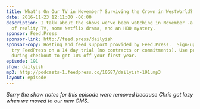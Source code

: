 ```yaml
---
title: What's On Our TV in November? Surviving the Crown in WestWorld?
date: 2016-11-23 12:11:00 -06:00
description: I talk about the shows we've been watching in November -a little bit
  of reality TV, some Netflix drama, and an HBO mystery.
sponsor: Feed.Press
sponsor-link: http://feed.press/dailyish
sponsor-copy: Hosting and feed support provided by Feed.Press.  Sign-up today and
  try FeedPress on a 14 day trial (no contracts or commitments). Use promo code "dailyish"
  during checkout to get 10% off your first year.
episode: 191
show: dailyish
mp3: http://podcasts-1.feedpress.co/10587/dailyish-191.mp3
layout: episode
---
```


<em>Sorry the show notes for this episode were removed because Chris got lazy when we moved to our new CMS</em>.
